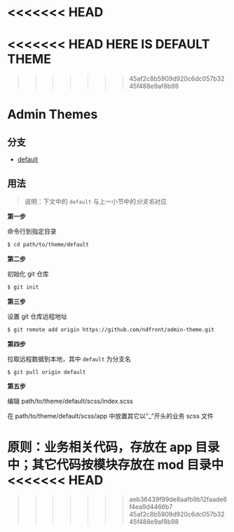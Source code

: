 <<<<<<< HEAD
=======
<<<<<<< HEAD
HERE
IS
DEFAULT
THEME
=======
>>>>>>> 45af2c8b5909d920c6dc057b3245f488e9af8b98
# Admin Themes

## 分支

- [default](../../tree/default)

## 用法

> 说明：下文中的 `default` 与上一小节中的*分支名*对应

**第一步**

命令行到指定目录

```bash
$ cd path/to/theme/default
```

**第二步**

初始化 git 仓库

```bash
$ git init
```

**第三步**

设置 git 仓库远程地址

```bash
$ git remote add origin https://github.com/ndfront/admin-theme.git
```

**第四步**

拉取远程数据到本地，其中 `default` 为分支名

```bash
$ git pull origin default
```

**第五步**

编辑 path/to/theme/default/scss/index.scss

在 path/to/theme/default/scss/app 中放置其它以“_”开头的业务 scss 文件

原则：业务相关代码，存放在 app 目录中；其它代码按模块存放在 mod 目录中
<<<<<<< HEAD
=======
>>>>>>> aeb36439f99de8aafb9b12faade6f4ea9d4466b7
>>>>>>> 45af2c8b5909d920c6dc057b3245f488e9af8b98
